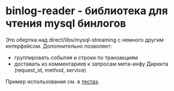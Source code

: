 # binlog-reader - библиотека для чтения mysql бинлогов

Это обертка над direct/libs/mysql-streaming с немного другим интерфейсом.
Дополнительно позволяет:

- группировать события и строки по транзакциям
- доставать из комментариев к запросам мета-инфу Директа (request_id, method, service)

Пример использования см. в [тестах](/arc/trunk/arcadia/direct/libs/binlog-reader/src/test/java/ru/yandex/direct/binlog/reader/ReaderTest.java).
